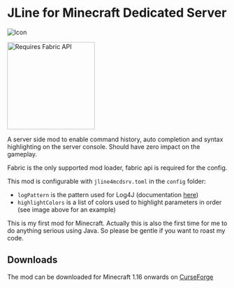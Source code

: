 # JLine for Minecraft Dedicated Server
![Icon](src/main/resources/assets/jline4mcdsrv/jline4mcdsrvicon.png)

<a href="https://www.curseforge.com/minecraft/mc-mods/fabric-api"><img alt="Requires Fabric API" src="https://i.imgur.com/Ol1Tcf8.png" width="200"></a>

A server side mod to enable command history, auto completion and syntax
highlighting on the server console. Should have zero impact on the gameplay.

Fabric is the only supported mod loader, fabric api is required for the config.

This mod is configurable with `jline4mcdsrv.toml` in the `config` folder:
* `logPattern` is the pattern used for Log4J (documentation [here](https://logging.apache.org/log4j/2.x/manual/layouts.html#Patterns))
* `highlightColors` is a list of colors used to highlight parameters in order
   (see image above for an example)

This is my first mod for Minecraft. Actually this is also the first time for me
to do anything serious using Java. So please be gentle if you want to roast my
code.

## Downloads
The mod can be downloaded for Minecraft 1.16 onwards on [CurseForge](https://www.curseforge.com/minecraft/mc-mods/jline-for-minecraft-dedicated-server/files)
